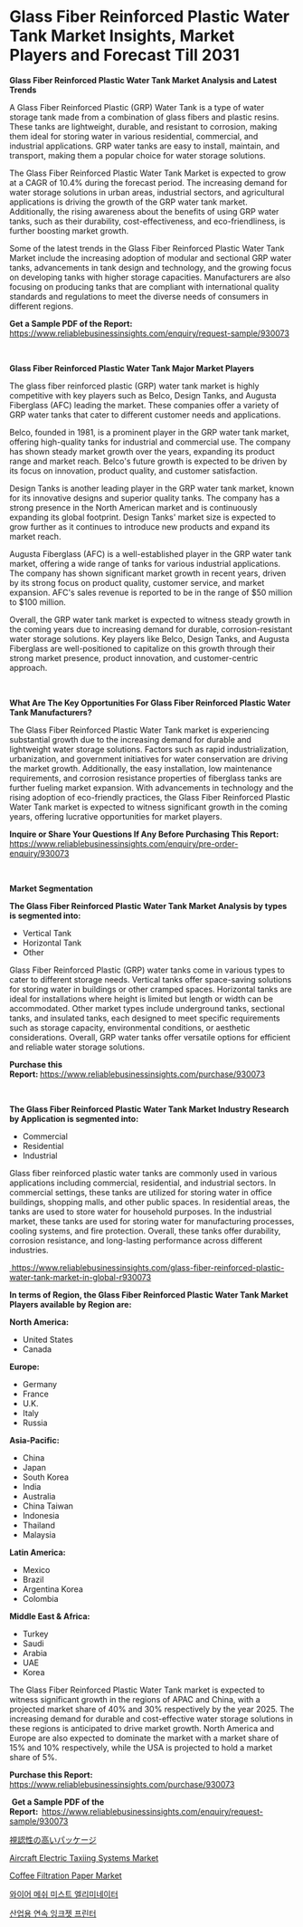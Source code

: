 <p><h1>Glass Fiber Reinforced Plastic Water Tank Market Insights, Market Players and Forecast Till 2031</h1></p><p><strong>Glass Fiber Reinforced Plastic Water Tank Market Analysis and Latest Trends</strong></p>
<p><p>A Glass Fiber Reinforced Plastic (GRP) Water Tank is a type of water storage tank made from a combination of glass fibers and plastic resins. These tanks are lightweight, durable, and resistant to corrosion, making them ideal for storing water in various residential, commercial, and industrial applications. GRP water tanks are easy to install, maintain, and transport, making them a popular choice for water storage solutions.</p><p>The Glass Fiber Reinforced Plastic Water Tank Market is expected to grow at a CAGR of 10.4% during the forecast period. The increasing demand for water storage solutions in urban areas, industrial sectors, and agricultural applications is driving the growth of the GRP water tank market. Additionally, the rising awareness about the benefits of using GRP water tanks, such as their durability, cost-effectiveness, and eco-friendliness, is further boosting market growth.</p><p>Some of the latest trends in the Glass Fiber Reinforced Plastic Water Tank Market include the increasing adoption of modular and sectional GRP water tanks, advancements in tank design and technology, and the growing focus on developing tanks with higher storage capacities. Manufacturers are also focusing on producing tanks that are compliant with international quality standards and regulations to meet the diverse needs of consumers in different regions.</p></p>
<p><strong>Get a Sample PDF of the Report:&nbsp;</strong> <a href="https://www.reliablebusinessinsights.com/enquiry/request-sample/930073">https://www.reliablebusinessinsights.com/enquiry/request-sample/930073</a></p>
<p>&nbsp;</p>
<p><strong>Glass Fiber Reinforced Plastic Water Tank Major Market Players</strong></p>
<p><p>The glass fiber reinforced plastic (GRP) water tank market is highly competitive with key players such as Belco, Design Tanks, and Augusta Fiberglass (AFC) leading the market. These companies offer a variety of GRP water tanks that cater to different customer needs and applications.</p><p>Belco, founded in 1981, is a prominent player in the GRP water tank market, offering high-quality tanks for industrial and commercial use. The company has shown steady market growth over the years, expanding its product range and market reach. Belco's future growth is expected to be driven by its focus on innovation, product quality, and customer satisfaction.</p><p>Design Tanks is another leading player in the GRP water tank market, known for its innovative designs and superior quality tanks. The company has a strong presence in the North American market and is continuously expanding its global footprint. Design Tanks' market size is expected to grow further as it continues to introduce new products and expand its market reach.</p><p>Augusta Fiberglass (AFC) is a well-established player in the GRP water tank market, offering a wide range of tanks for various industrial applications. The company has shown significant market growth in recent years, driven by its strong focus on product quality, customer service, and market expansion. AFC's sales revenue is reported to be in the range of $50 million to $100 million.</p><p>Overall, the GRP water tank market is expected to witness steady growth in the coming years due to increasing demand for durable, corrosion-resistant water storage solutions. Key players like Belco, Design Tanks, and Augusta Fiberglass are well-positioned to capitalize on this growth through their strong market presence, product innovation, and customer-centric approach.</p></p>
<p>&nbsp;</p>
<p><strong>What Are The Key Opportunities For Glass Fiber Reinforced Plastic Water Tank Manufacturers?</strong></p>
<p><p>The Glass Fiber Reinforced Plastic Water Tank market is experiencing substantial growth due to the increasing demand for durable and lightweight water storage solutions. Factors such as rapid industrialization, urbanization, and government initiatives for water conservation are driving the market growth. Additionally, the easy installation, low maintenance requirements, and corrosion resistance properties of fiberglass tanks are further fueling market expansion. With advancements in technology and the rising adoption of eco-friendly practices, the Glass Fiber Reinforced Plastic Water Tank market is expected to witness significant growth in the coming years, offering lucrative opportunities for market players.</p></p>
<p><strong>Inquire or Share Your Questions If Any Before Purchasing This Report:</strong> <a href="https://www.reliablebusinessinsights.com/enquiry/pre-order-enquiry/930073">https://www.reliablebusinessinsights.com/enquiry/pre-order-enquiry/930073</a></p>
<p>&nbsp;</p>
<p><strong>Market Segmentation</strong></p>
<p><strong>The Glass Fiber Reinforced Plastic Water Tank Market Analysis by types is segmented into:</strong></p>
<p><ul><li>Vertical Tank</li><li>Horizontal Tank</li><li>Other</li></ul></p>
<p><p>Glass Fiber Reinforced Plastic (GRP) water tanks come in various types to cater to different storage needs. Vertical tanks offer space-saving solutions for storing water in buildings or other cramped spaces. Horizontal tanks are ideal for installations where height is limited but length or width can be accommodated. Other market types include underground tanks, sectional tanks, and insulated tanks, each designed to meet specific requirements such as storage capacity, environmental conditions, or aesthetic considerations. Overall, GRP water tanks offer versatile options for efficient and reliable water storage solutions.</p></p>
<p><strong>Purchase this Report:&nbsp;</strong><a href="https://www.reliablebusinessinsights.com/purchase/930073">https://www.reliablebusinessinsights.com/purchase/930073</a></p>
<p>&nbsp;</p>
<p><strong>The Glass Fiber Reinforced Plastic Water Tank Market Industry Research by Application is segmented into:</strong></p>
<p><ul><li>Commercial</li><li>Residential</li><li>Industrial</li></ul></p>
<p><p>Glass fiber reinforced plastic water tanks are commonly used in various applications including commercial, residential, and industrial sectors. In commercial settings, these tanks are utilized for storing water in office buildings, shopping malls, and other public spaces. In residential areas, the tanks are used to store water for household purposes. In the industrial market, these tanks are used for storing water for manufacturing processes, cooling systems, and fire protection. Overall, these tanks offer durability, corrosion resistance, and long-lasting performance across different industries.</p></p>
<p><a href="https://www.reliablebusinessinsights.com/glass-fiber-reinforced-plastic-water-tank-market-in-global-r930073">&nbsp;https://www.reliablebusinessinsights.com/glass-fiber-reinforced-plastic-water-tank-market-in-global-r930073</a></p>
<p><strong>In terms of Region, the Glass Fiber Reinforced Plastic Water Tank Market Players available by Region are:</strong></p>
<p>
    <p> <strong> North America: </strong>
        <ul>
            <li>United States</li>
            <li>Canada</li>
        </ul>
        </p> 
    <p> <strong> Europe: </strong>
        <ul>
            <li>Germany</li>
            <li>France</li>
            <li>U.K.</li>
            <li>Italy</li>
            <li>Russia</li>
        </ul>
        </p> 
    <p> <strong> Asia-Pacific: </strong>
        <ul>
            <li>China</li>
            <li>Japan</li>
            <li>South Korea</li>
            <li>India</li>
            <li>Australia</li>
            <li>China Taiwan</li>
            <li>Indonesia</li>
            <li>Thailand</li>
            <li>Malaysia</li>
        </ul>
        </p> 
    <p> <strong> Latin America: </strong>
        <ul>
            <li>Mexico</li>
            <li>Brazil</li>
            <li>Argentina Korea</li>
            <li>Colombia</li>
        </ul>
        </p> 
    <p> <strong> Middle East & Africa: </strong>
        <ul>
            <li>Turkey</li>
            <li>Saudi</li>
            <li>Arabia</li>
            <li>UAE</li>
            <li>Korea</li>
        </ul>
    </p>
    </p>
<p><p>The Glass Fiber Reinforced Plastic Water Tank market is expected to witness significant growth in the regions of APAC and China, with a projected market share of 40% and 30% respectively by the year 2025. The increasing demand for durable and cost-effective water storage solutions in these regions is anticipated to drive market growth. North America and Europe are also expected to dominate the market with a market share of 15% and 10% respectively, while the USA is projected to hold a market share of 5%.</p></p>
<p><strong>Purchase this Report: </strong><a href="https://www.reliablebusinessinsights.com/purchase/930073">https://www.reliablebusinessinsights.com/purchase/930073</a></p>
<p>&nbsp;<strong>Get a Sample PDF of the Report:&nbsp;&nbsp;</strong><a href="https://www.reliablebusinessinsights.com/enquiry/request-sample/930073">https://www.reliablebusinessinsights.com/enquiry/request-sample/930073</a></p>
<p><strong></strong></p>
<p><p><a href="https://github.com/one-cool-chick/Market-Research-Report-List-1/blob/main/185762483829.md">視認性の高いパッケージ</a></p><p><a href="https://github.com/dimitrishawkinswaynenp91rgz/Market-Research-Report-List-2/blob/main/aircraft-electric-taxiing-systems-market.md">Aircraft Electric Taxiing Systems Market</a></p><p><a href="https://issuu.com/reportprime-2/docs/coffee-filtration-paper-market-size-2030.pptx">Coffee Filtration Paper Market</a></p><p><a href="https://medium.com/@eltaroberts01/%EC%99%80%EC%9D%B4%EC%96%B4-%EB%A9%94%EC%8B%9C-%EB%AF%B8%EC%8A%A4%ED%8A%B8-%EC%A0%9C%EA%B1%B0%EA%B8%B0-%EC%8B%9C%EC%9E%A5-%EB%B6%84%EC%84%9D-%EB%B0%8F-2024%EB%85%84%EB%B6%80%ED%84%B0-2031%EB%85%84%EA%B9%8C%EC%A7%80%EC%9D%98-%EA%B7%9C%EB%AA%A8-%EC%98%88%EC%B8%A1-f2ea446b7297">와이어 메쉬 미스트 엘리미네이터</a></p><p><a href="https://github.com/solomonbode85/Market-Research-Report-List-1/blob/main/228071677591.md">산업용 연속 잉크젯 프린터</a></p></p>